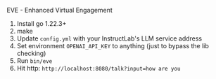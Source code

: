 EVE - Enhanced Virtual Engagement

1. Install go 1.22.3+
2. make
3. Update `config.yml` with your InstructLab's LLM service address
4. Set environment `OPENAI_API_KEY` to anything (just to bypass the lib checking)
5. Run `bin/eve`
6. Hit http: `http://localhost:8080/talk?input=how are you`
